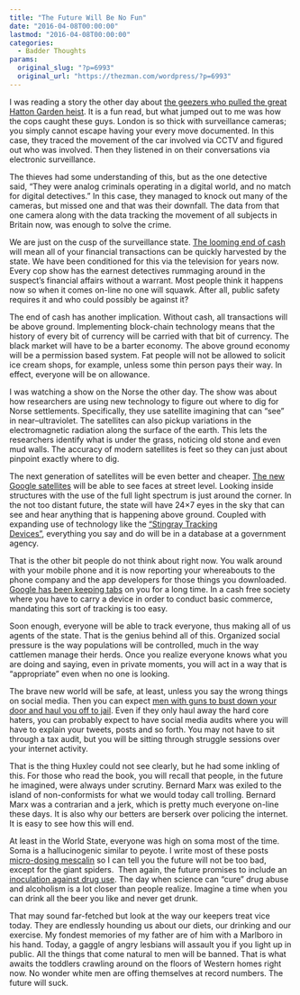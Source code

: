 ```yaml
---
title: "The Future Will Be No Fun"
date: "2016-04-08T00:00:00"
lastmod: "2016-04-08T00:00:00"
categories:
  - Badder Thoughts
params:
  original_slug: "?p=6993"
  original_url: "https://thezman.com/wordpress/?p=6993"
---
```


I was reading a story the other day about [the geezers who pulled the
great Hatton Garden
heist](http://www.vanityfair.com/culture/2016/03/biggest-jewel-heist-in-british-history).
It is a fun read, but what jumped out to me was how the cops caught
these guys. London is so thick with surveillance cameras; you simply
cannot escape having your every move documented. In this case, they
traced the movement of the car involved via CCTV and figured out who was
involved. Then they listened in on their conversations via electronic
surveillance.

The thieves had some understanding of this, but as the one detective
said, “They were analog criminals operating in a digital world, and no
match for digital detectives.” In this case, they managed to knock out
many of the cameras, but missed one and that was their downfall. The
data from that one camera along with the data tracking the movement of
all subjects in Britain now, was enough to solve the crime.

We are just on the cusp of the surveillance state. [The looming end of
cash](http://www.independent.co.uk/news/world/europe/noways-biggest-bank-dnb-calls-for-the-end-of-cash-a6828796.html)
will mean all of your financial transactions can be quickly harvested by
the state. We have been conditioned for this via the television for
years now. Every cop show has the earnest detectives rummaging around in
the suspect’s financial affairs without a warrant. Most people think it
happens now so when it comes on-line no one will squawk. After all,
public safety requires it and who could possibly be against it?

The end of cash has another implication. Without cash, all transactions
will be above ground. Implementing block-chain technology means that the
history of every bit of currency will be carried with that bit of
currency. The black market will have to be a barter economy. The above
ground economy will be a permission based system. Fat people will not be
allowed to solicit ice cream shops, for example, unless some thin person
pays their way. In effect, everyone will be on allowance.

I was watching a show on the Norse the other day. The show was about how
researchers are using new technology to figure out where to dig for
Norse settlements. Specifically, they use satellite imagining that can
“see” in near–ultraviolet. The satellites can also pickup variations in
the electromagnetic radiation along the surface of the earth. This lets
the researchers identify what is under the grass, noticing old stone and
even mud walls. The accuracy of modern satellites is feet so they can
just about pinpoint exactly where to dig.

The next generation of satellites will be even better and cheaper. [The
new Google
satellites](http://www.wired.com/2014/06/googles-new-satellites-have-amazing-potential-and-potential-for-abuse/)
will be able to see faces at street level. Looking inside structures
with the use of the full light spectrum is just around the corner. In
the not too distant future, the state will have 24×7 eyes in the sky
that can see and hear anything that is happening above ground. Coupled
with expanding use of technology like the [“Stingray Tracking
Devices”](https://www.aclu.org/map/stingray-tracking-devices-whos-got-them), everything
you say and do will be in a database at a government agency.

That is the other bit people do not think about right now. You walk
around with your mobile phone and it is now reporting your whereabouts
to the phone company and the app developers for those things you
downloaded. [Google has been keeping
tabs](http://junkee.com/google-maps-has-been-tracking-your-every-move-and-theres-a-website-to-prove-it/39639)
on you for a long time. In a cash free society where you have to carry a
device in order to conduct basic commerce, mandating this sort of
tracking is too easy.

Soon enough, everyone will be able to track everyone, thus making all of
us agents of the state. That is the genius behind all of this. Organized
social pressure is the way populations will be controlled, much in the
way cattlemen manage their herds. Once you realize everyone knows what
you are doing and saying, even in private moments, you will act in a way
that is “appropriate” even when no one is looking.

The brave new world will be safe, at least, unless you say the wrong
things on social media. Then you can expect [men with guns to bust down
your door and haul you off to
jail](http://www.breitbart.com/london/2016/04/07/police-raid-social-media-posts/).
Even if they only haul away the hard core haters, you can probably
expect to have social media audits where you will have to explain your
tweets, posts and so forth. You may not have to sit through a tax audit,
but you will be sitting through struggle sessions over your internet
activity.

That is the thing Huxley could not see clearly, but he had some inkling
of this. For those who read the book, you will recall that people, in
the future he imagined, were always under scrutiny. Bernard Marx was
exiled to the island of non-conformists for what we would today call
trolling. Bernard Marx was a contrarian and a jerk, which is pretty much
everyone on-line these days. It is also why our betters are berserk over
policing the internet. It is easy to see how this will end.

At least in the World State, everyone was high on soma most of the time.
Soma is a hallucinogenic similar to peyote. I write most of these posts
[micro-dosing
mescalin](http://highexistence.com/microdosing-lsd-psychedelic/) so I
can tell you the future will not be too bad, except for the giant
spiders.  Then again, the future promises to include an [inoculation
against drug
use](http://www.thedailybeast.com/articles/2016/03/27/can-an-implant-stop-heroin-addiction.html).
The day when science can “cure” drug abuse and alcoholism is a lot
closer than people realize. Imagine a time when you can drink all the
beer you like and never get drunk.

That may sound far-fetched but look at the way our keepers treat vice
today. They are endlessly hounding us about our diets, our drinking and
our exercise. My fondest memories of my father are of him with a
Marlboro in his hand. Today, a gaggle of angry lesbians will assault you
if you light up in public. All the things that come natural to men will
be banned. That is what awaits the toddlers crawling around on the
floors of Western homes right now. No wonder white men are offing
themselves at record numbers. The future will suck.
